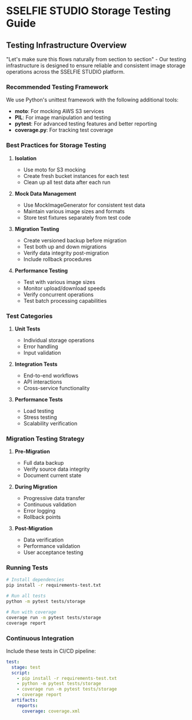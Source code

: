 # SSELFIE STUDIO Storage Testing Guide

## Testing Infrastructure Overview

"Let's make sure this flows naturally from section to section" - Our testing infrastructure is designed to ensure reliable and consistent image storage operations across the SSELFIE STUDIO platform.

### Recommended Testing Framework

We use Python's unittest framework with the following additional tools:
- **moto**: For mocking AWS S3 services
- **PIL**: For image manipulation and testing
- **pytest**: For advanced testing features and better reporting
- **coverage.py**: For tracking test coverage

### Best Practices for Storage Testing

1. **Isolation**
   - Use moto for S3 mocking
   - Create fresh bucket instances for each test
   - Clean up all test data after each run

2. **Mock Data Management**
   - Use MockImageGenerator for consistent test data
   - Maintain various image sizes and formats
   - Store test fixtures separately from test code

3. **Migration Testing**
   - Create versioned backup before migration
   - Test both up and down migrations
   - Verify data integrity post-migration
   - Include rollback procedures

4. **Performance Testing**
   - Test with various image sizes
   - Monitor upload/download speeds
   - Verify concurrent operations
   - Test batch processing capabilities

### Test Categories

1. **Unit Tests**
   - Individual storage operations
   - Error handling
   - Input validation

2. **Integration Tests**
   - End-to-end workflows
   - API interactions
   - Cross-service functionality

3. **Performance Tests**
   - Load testing
   - Stress testing
   - Scalability verification

### Migration Testing Strategy

1. **Pre-Migration**
   - Full data backup
   - Verify source data integrity
   - Document current state

2. **During Migration**
   - Progressive data transfer
   - Continuous validation
   - Error logging
   - Rollback points

3. **Post-Migration**
   - Data verification
   - Performance validation
   - User acceptance testing

### Running Tests

```bash
# Install dependencies
pip install -r requirements-test.txt

# Run all tests
python -m pytest tests/storage

# Run with coverage
coverage run -m pytest tests/storage
coverage report
```

### Continuous Integration

Include these tests in CI/CD pipeline:
```yaml
test:
  stage: test
  script:
    - pip install -r requirements-test.txt
    - python -m pytest tests/storage
    - coverage run -m pytest tests/storage
    - coverage report
  artifacts:
    reports:
      coverage: coverage.xml
```